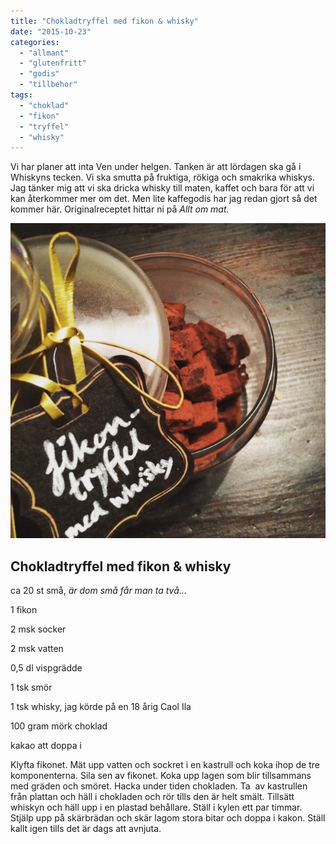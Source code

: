 ```yaml
---
title: "Chokladtryffel med fikon & whisky"
date: "2015-10-23"
categories: 
  - "allmant"
  - "glutenfritt"
  - "godis"
  - "tillbehor"
tags: 
  - "choklad"
  - "fikon"
  - "tryffel"
  - "whisky"
---
```


Vi har planer att inta Ven under helgen. Tanken är att lördagen ska gå i Whiskyns tecken. Vi ska smutta på fruktiga, rökiga och smakrika whiskys. Jag tänker mig att vi ska dricka whisky till maten, kaffet och bara för att vi kan återkommer mer om det. Men lite kaffegodis har jag redan gjort så det kommer här. Originalreceptet hittar ni på _Allt om mat._

![IMG_9744](/static/img/IMG_9744-632x632.jpg)

## Chokladtryffel med fikon & whisky

ca 20 st små, _är dom små får man ta två..._

1 fikon

2 msk socker

2 msk vatten

0,5 dl vispgrädde

1 tsk smör

1 tsk whisky, jag körde på en 18 årig Caol Ila

100 gram mörk choklad

kakao att doppa i

Klyfta fikonet. Mät upp vatten och sockret i en kastrull och koka ihop de tre komponenterna. Sila sen av fikonet. Koka upp lagen som blir tillsammans med gräden och smöret. Hacka under tiden chokladen. Ta  av kastrullen från plattan och häll i chokladen och rör tills den är helt smält. Tillsätt whiskyn och häll upp i en plastad behållare. Ställ i kylen ett par timmar. Stjälp upp på skärbrädan och skär lagom stora bitar och doppa i kakon. Ställ kallt igen tills det är dags att avnjuta.
